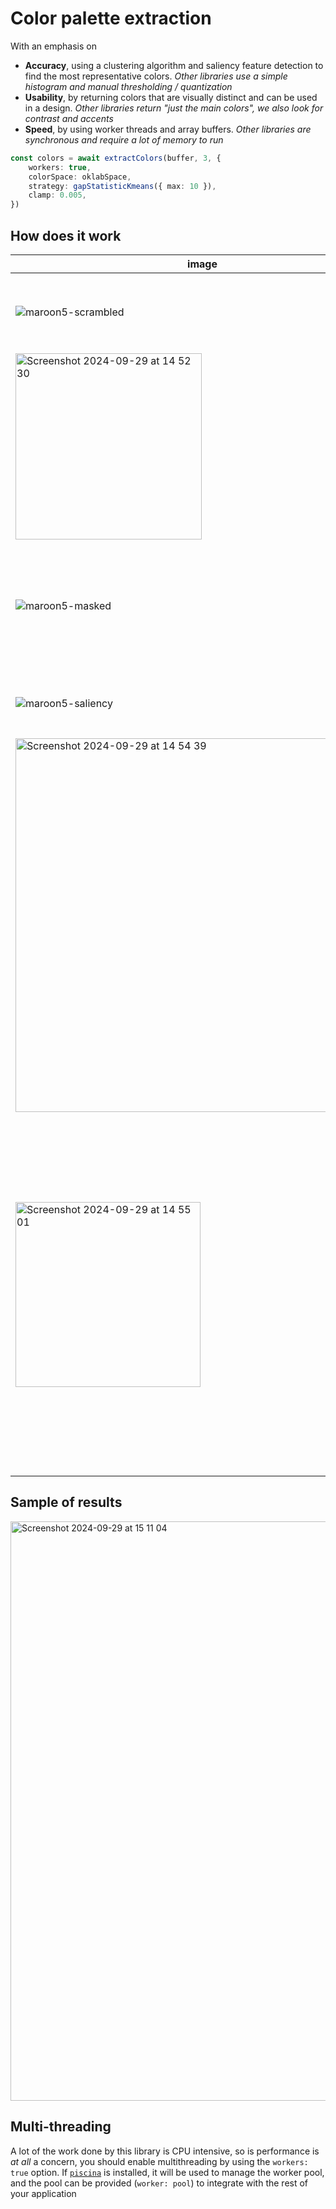 # Color palette extraction

With an emphasis on 
- **Accuracy**, using a clustering algorithm and saliency feature detection to find the most representative colors.
  *Other libraries use a simple histogram and manual thresholding / quantization*
- **Usability**, by returning colors that are visually distinct and can be used in a design.
  *Other libraries return "just the main colors", we also look for contrast and accents*
- **Speed**, by using worker threads and array buffers.
  *Other libraries are synchronous and require a lot of memory to run*


```ts
const colors = await extractColors(buffer, 3, {
	workers: true,
	colorSpace: oklabSpace,
	strategy: gapStatisticKmeans({ max: 10 }),
	clamp: 0.005,
})
```

## How does it work

| image | step |
|-----|-----|
| ![maroon5-scrambled](https://github.com/user-attachments/assets/cfebd938-680a-4a1c-99ca-c78c695c1c83) | original image (*here the original image is scrambled to avoid infringing on copyrights*) |
| <img width="298" alt="Screenshot 2024-09-29 at 14 52 30" src="https://github.com/user-attachments/assets/d492f285-b65b-488b-b007-41ea189738fa"> | main colors are extracted by kmeans clustering |
| ![maroon5-masked](https://github.com/user-attachments/assets/23166d7a-9dbf-45d6-9461-9eeff1112c66) | the **background** is picked from extracted colors by looking at the most prevalent colors outside of the masked center |
| ![maroon5-saliency](https://github.com/user-attachments/assets/eafe7d71-6987-4bd8-8c19-7dce327d9722) | the **foreground** is picked from the most salient features of the image |
| <img width="598" alt="Screenshot 2024-09-29 at 14 54 39" src="https://github.com/user-attachments/assets/21d409e2-be9c-464e-8143-d1ea135b2893"> | main colors are split into 2 pools depending on their proximity with either the background or the foreground |
| <img width="296" alt="Screenshot 2024-09-29 at 14 55 01" src="https://github.com/user-attachments/assets/84831c11-2103-42d0-8541-4fa2d800cbdb"> | <ul><li>the **accent** is picked from the foreground pool based on its *chroma*, *prevalence*, and *distance* to the already picked colors. </li><li> the **alternate background** is picked from the background pool based on its *prevalence* and *contrast* with the foreground colors.</li></ul> |


## Sample of results

<img width="927" alt="Screenshot 2024-09-29 at 15 11 04" src="https://github.com/user-attachments/assets/6a25f428-7cff-4006-b58b-90b04c875cf1">

## Multi-threading

A lot of the work done by this library is CPU intensive, so is performance is *at all* a concern, you should enable multithreading by using the `workers: true` option. If [`piscina`](https://www.npmjs.com/package/piscina) is installed, it will be used to manage the worker pool, and the pool can be provided (`worker: pool`) to integrate with the rest of your application
